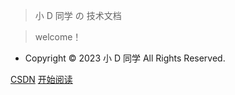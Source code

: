 <!-- 封面页_coverpage.md -->

> 小 D 同学 の 技术文档

> welcome！

- Copyright © 2023 小 D 同学 All Rights Reserved.

[CSDN](https://blog.csdn.net/qq_73408594?type=blog)
[开始阅读](/content)
